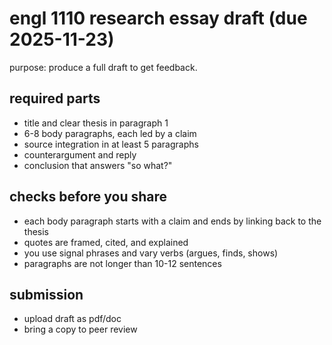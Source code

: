 # engl 1110 research essay draft (due 2025-11-23)

purpose: produce a full draft to get feedback.

## required parts
- title and clear thesis in paragraph 1
- 6-8 body paragraphs, each led by a claim
- source integration in at least 5 paragraphs
- counterargument and reply
- conclusion that answers "so what?"

## checks before you share
- each body paragraph starts with a claim and ends by linking back to the thesis
- quotes are framed, cited, and explained
- you use signal phrases and vary verbs (argues, finds, shows)
- paragraphs are not longer than 10-12 sentences

## submission
- upload draft as pdf/doc
- bring a copy to peer review

